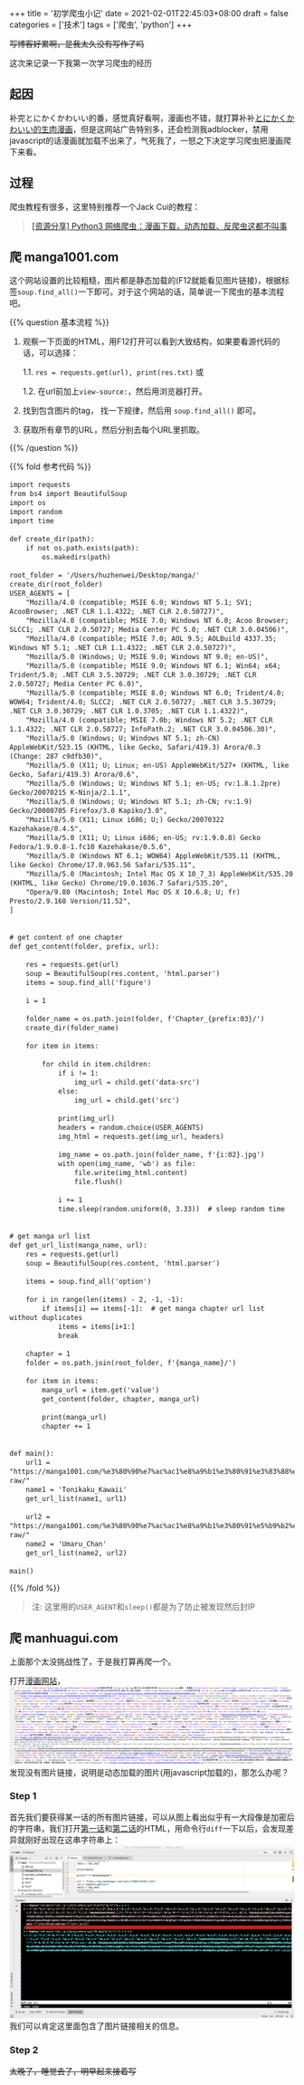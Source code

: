 +++
title = '初学爬虫小记'
date = 2021-02-01T22:45:03+08:00
draft = false
categories = ['技术']
tags = ['爬虫', 'python']
+++

<del>写博客好累啊，是我太久没有写作了吗</del>

这次来记录一下我第一次学习爬虫的经历

## 起因
补完とにかくかわいい的番，感觉真好看啊，漫画也不错，就打算补补[とにかくかわいい的生肉漫画](https://manga1001.com/%E3%80%90%E7%AC%AC1%E8%A9%B1%E3%80%91%E3%83%88%E3%83%8B%E3%82%AB%E3%82%AF%E3%82%AB%E3%83%AF%E3%82%A4%E3%82%A4-raw/)，但是这网站广告特别多，还会检测我adblocker，禁用javascript的话漫画就加载不出来了，气死我了，一怒之下决定学习爬虫把漫画爬下来看。

## 过程
爬虫教程有很多，这里特别推荐一个Jack Cui的教程：
> [[资源分享]     Python3 网络爬虫：漫画下载，动态加载、反爬虫这都不叫事](http://www.soolco.com/post/73836_1_1.html)

## 爬 manga1001.com
这个网站设置的比较粗糙，图片都是静态加载的(F12就能看见图片链接)，根据标签`soup.find_all()`一下即可。对于这个网站的话，简单说一下爬虫的基本流程吧。

{{% question 基本流程 %}}
1. 观察一下页面的HTML，用F12打开可以看到大致结构，如果要看源代码的话，可以选择：
   
   1.1. `res = requests.get(url), print(res.txt)` 
   或

   1.2. 在url前加上`view-source:`，然后用浏览器打开。
2. 找到包含图片的tag， 找一下规律，然后用 `soup.find_all()` 即可。
3. 获取所有章节的URL，然后分别去每个URL里抓取。

{{% /question %}}


{{% fold 参考代码 %}}
```
import requests
from bs4 import BeautifulSoup
import os
import random
import time

def create_dir(path):
    if not os.path.exists(path):
        os.makedirs(path)

root_folder = '/Users/huzhenwei/Desktop/manga/'
create_dir(root_folder)
USER_AGENTS = [
    "Mozilla/4.0 (compatible; MSIE 6.0; Windows NT 5.1; SV1; AcooBrowser; .NET CLR 1.1.4322; .NET CLR 2.0.50727)",
    "Mozilla/4.0 (compatible; MSIE 7.0; Windows NT 6.0; Acoo Browser; SLCC1; .NET CLR 2.0.50727; Media Center PC 5.0; .NET CLR 3.0.04506)",
    "Mozilla/4.0 (compatible; MSIE 7.0; AOL 9.5; AOLBuild 4337.35; Windows NT 5.1; .NET CLR 1.1.4322; .NET CLR 2.0.50727)",
    "Mozilla/5.0 (Windows; U; MSIE 9.0; Windows NT 9.0; en-US)",
    "Mozilla/5.0 (compatible; MSIE 9.0; Windows NT 6.1; Win64; x64; Trident/5.0; .NET CLR 3.5.30729; .NET CLR 3.0.30729; .NET CLR 2.0.50727; Media Center PC 6.0)",
    "Mozilla/5.0 (compatible; MSIE 8.0; Windows NT 6.0; Trident/4.0; WOW64; Trident/4.0; SLCC2; .NET CLR 2.0.50727; .NET CLR 3.5.30729; .NET CLR 3.0.30729; .NET CLR 1.0.3705; .NET CLR 1.1.4322)",
    "Mozilla/4.0 (compatible; MSIE 7.0b; Windows NT 5.2; .NET CLR 1.1.4322; .NET CLR 2.0.50727; InfoPath.2; .NET CLR 3.0.04506.30)",
    "Mozilla/5.0 (Windows; U; Windows NT 5.1; zh-CN) AppleWebKit/523.15 (KHTML, like Gecko, Safari/419.3) Arora/0.3 (Change: 287 c9dfb30)",
    "Mozilla/5.0 (X11; U; Linux; en-US) AppleWebKit/527+ (KHTML, like Gecko, Safari/419.3) Arora/0.6",
    "Mozilla/5.0 (Windows; U; Windows NT 5.1; en-US; rv:1.8.1.2pre) Gecko/20070215 K-Ninja/2.1.1",
    "Mozilla/5.0 (Windows; U; Windows NT 5.1; zh-CN; rv:1.9) Gecko/20080705 Firefox/3.0 Kapiko/3.0",
    "Mozilla/5.0 (X11; Linux i686; U;) Gecko/20070322 Kazehakase/0.4.5",
    "Mozilla/5.0 (X11; U; Linux i686; en-US; rv:1.9.0.8) Gecko Fedora/1.9.0.8-1.fc10 Kazehakase/0.5.6",
    "Mozilla/5.0 (Windows NT 6.1; WOW64) AppleWebKit/535.11 (KHTML, like Gecko) Chrome/17.0.963.56 Safari/535.11",
    "Mozilla/5.0 (Macintosh; Intel Mac OS X 10_7_3) AppleWebKit/535.20 (KHTML, like Gecko) Chrome/19.0.1036.7 Safari/535.20",
    "Opera/9.80 (Macintosh; Intel Mac OS X 10.6.8; U; fr) Presto/2.9.168 Version/11.52",
]


# get content of one chapter
def get_content(folder, prefix, url):

    res = requests.get(url)
    soup = BeautifulSoup(res.content, 'html.parser')
    items = soup.find_all('figure')

    i = 1

    folder_name = os.path.join(folder, f'Chapter_{prefix:03}/')
    create_dir(folder_name)

    for item in items:

        for child in item.children:
            if i != 1:
                img_url = child.get('data-src')
            else:
                img_url = child.get('src')

            print(img_url)
            headers = random.choice(USER_AGENTS)
            img_html = requests.get(img_url, headers)

            img_name = os.path.join(folder_name, f'{i:02}.jpg')
            with open(img_name, 'wb') as file:
                file.write(img_html.content)
                file.flush()

            i += 1
            time.sleep(random.uniform(0, 3.33))  # sleep random time


# get manga url list
def get_url_list(manga_name, url):
    res = requests.get(url)
    soup = BeautifulSoup(res.content, 'html.parser')

    items = soup.find_all('option')

    for i in range(len(items) - 2, -1, -1):
        if items[i] == items[-1]:  # get manga chapter url list without duplicates
            items = items[i+1:]
            break

    chapter = 1
    folder = os.path.join(root_folder, f'{manga_name}/')

    for item in items:
        manga_url = item.get('value')
        get_content(folder, chapter, manga_url)

        print(manga_url)
        chapter += 1


def main():
    url1 = "https://manga1001.com/%e3%80%90%e7%ac%ac1%e8%a9%b1%e3%80%91%e3%83%88%e3%83%8b%e3%82%ab%e3%82%af%e3%82%ab%e3%83%af%e3%82%a4%e3%82%a4-raw/"
    name1 = 'Tonikaku_Kawaii'
    get_url_list(name1, url1)

    url2 = "https://manga1001.com/%e3%80%90%e7%ac%ac1%e8%a9%b1%e3%80%91%e5%b9%b2%e7%89%a9%e5%a6%b9%e3%81%86%e3%81%be%e3%82%8b%e3%81%a1%e3%82%83%e3%82%93-raw/"
    name2 = 'Umaru_Chan'
    get_url_list(name2, url2)

main()
```
{{% /fold %}}

> 注: 这里用的`USER_AGENT`和`sleep()`都是为了防止被发现然后封IP

## 爬 manhuagui.com

上面那个太没挑战性了，于是我打算再爬一个。

打开[漫画网站](https://www.manhuagui.com/comic/27099/354852.html)，
![image](/images/002/1.png)
发现没有图片链接，说明是动态加载的图片(用javascript加载的)，那怎么办呢？

### Step 1
首先我们要获得某一话的所有图片链接，可以从图上看出似乎有一大段像是加密后的字符串，我们打开[第一话](https://www.manhuagui.com/comic/27099/354390.html)和[第二话](https://www.manhuagui.com/comic/27099/)的HTML，用命令行`diff`一下以后，会发现差异就刚好出现在这串字符串上：![image](/images/002/2.JPG)我们可以肯定这里面包含了图片链接相关的信息。

### Step 2
<del>太晚了，睡觉去了，明早起来接着写</del>


